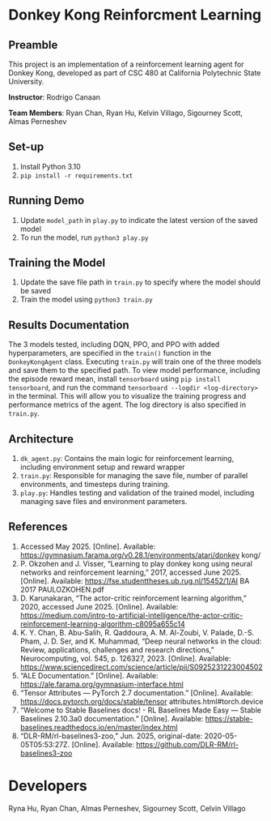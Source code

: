 # Donkey Kong Reinforcment Learning

## Preamble
This project is an implementation of a reinforcement learning agent for Donkey Kong, developed as part of CSC 480 at California Polytechnic State University. 

**Instructor**: Rodrigo Canaan

**Team Members**: Ryan Chan, Ryan Hu, Kelvin Villago, Sigourney Scott, Almas Perneshev



## Set-up
1. Install Python 3.10
2. `pip install -r requirements.txt`


## Running Demo
1. Update `model_path` in `play.py` to indicate the latest version of the saved model
2. To run the model, run `python3 play.py`


## Training the Model
1. Update the save file path in `train.py` to specify where the model should be saved
2. Train the model using `python3 train.py`


## Results Documentation
The 3 models tested, including DQN, PPO, and PPO with added hyperparameters, are specified in the `train()` function in the `DonkeyKongAgent` class. Executing `train.py` will train one of the three models and save them to the specified path. To view model performance, including the episode reward mean, install `tensorboard` using `pip install tensorboard`, and run the command `tensorboard --logdir <log-directory>` in the terminal. This will allow you to visualize the training progress and performance metrics of the agent. The log directory is also specified in `train.py`.


## Architecture
1. `dk_agent.py`: Contains the main logic for reinforcement learning, including environment setup and reward wrapper
2. `train.py`: Responsible for managing the save file, number of parallel environments, and timesteps during training.
3. `play.py`: Handles testing and validation of the trained model, including managing save files and environment parameters.



## References
1. Accessed May 2025. [Online]. Available: https://gymnasium.farama.org/v0.28.1/environments/atari/donkey kong/
2. P. Okzohen and J. Visser, “Learning to play donkey kong using neural networks and reinforcement learning,” 2017, accessed June 2025. [Online]. Available: https://fse.studenttheses.ub.rug.nl/15452/1/AI BA 2017 PAULOZKOHEN.pdf
3. D. Karunakaran, “The actor-critic reinforcement learning algorithm,” 2020, accessed June 2025. [Online]. Available: https://medium.com/intro-to-artificial-intelligence/the-actor-critic-reinforcement-learning-algorithm-c8095a655c14
4. K. Y. Chan, B. Abu-Salih, R. Qaddoura, A. M. Al-Zoubi, V. Palade, D.-S. Pham, J. D. Ser, and K. Muhammad, “Deep neural networks in the cloud: Review, applications, challenges and research directions,” Neurocomputing, vol. 545, p. 126327, 2023. [Online]. Available: https://www.sciencedirect.com/science/article/pii/S0925231223004502
5. “ALE Documentation.” [Online]. Available: https://ale.farama.org/gymnasium-interface.html
6. “Tensor Attributes — PyTorch 2.7 documentation.” [Online]. Available: https://docs.pytorch.org/docs/stable/tensor attributes.html#torch.device
7. “Welcome to Stable Baselines docs! - RL Baselines Made Easy — Stable Baselines 2.10.3a0 documentation.” [Online]. Available: https://stable-baselines.readthedocs.io/en/master/index.html
8. “DLR-RM/rl-baselines3-zoo,” Jun. 2025, original-date: 2020-05-05T05:53:27Z. [Online]. Available: https://github.com/DLR-RM/rl-baselines3-zoo

# Developers
Ryna Hu, Ryan Chan, Almas Perneshev, Sigourney Scott, Celvin Villago

